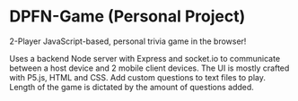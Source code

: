 # DPFN-Game (Personal Project)
2-Player JavaScript-based, personal trivia game in the browser!

Uses a backend Node server with Express and socket.io to communicate between a host device and 2 mobile client devices. The UI is mostly crafted with P5.js, HTML and CSS. Add custom questions to text files to play. Length of the game is dictated by the amount of questions added.
